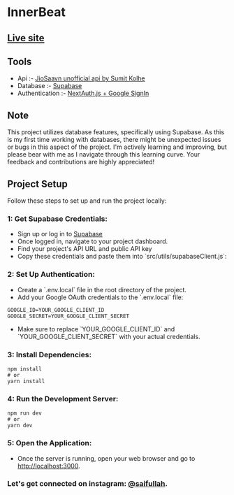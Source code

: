 # InnerBeat

## [Live site](https://innerbeat.vercel.app/)

## Tools

<ul>
  <li>Api :- <a href="https://github.com/sumitkolhe/jiosaavn-api">JioSaavn unofficial api by Sumit Kolhe</a></li>
  <li>Database :- <a href="https://supabase.com">Supabase</a></li>
  <li>Authentication :- <a href="https://next-auth.js.org">NextAuth.js + Google SignIn</a></li>
</ul>

## Note 
This project utilizes database features, specifically using Supabase. As this is my first time working with databases, there might be unexpected issues or bugs in this aspect of the project. I'm actively learning and improving, but please bear with me as I navigate through this learning curve. Your feedback and contributions are highly appreciated!

## Project Setup

Follow these steps to set up and run the project locally:

### 1: Get Supabase Credentials:

<ul>
  <li>Sign up or log in to <a href="https://supabase.io/">Supabase</a></li>
  <li>Once logged in, navigate to your project dashboard.</li>
  <li>Find your project's API URL and public API key</li>
  <li>Copy these credentials and paste them into `src/utils/supabaseClient.js`:</li>
</ul>

### 2: Set Up Authentication:

<ul>
  <li>Create a `.env.local` file in the root directory of the project.</li>
  <li>Add your Google OAuth credentials to the `.env.local` file:</li>
</ul>

  ```
  GOOGLE_ID=YOUR_GOOGLE_CLIENT_ID
  GOOGLE_SECRET=YOUR_GOOGLE_CLIENT_SECRET
  ```

<ul>
  <li>Make sure to replace `YOUR_GOOGLE_CLIENT_ID` and `YOUR_GOOGLE_CLIENT_SECRET` with your actual credentials.</li>
</ul>

### 3: Install Dependencies:

```
npm install
# or
yarn install
```

### 4: Run the Development Server:

```
npm run dev
# or
yarn dev
```

### 5: Open the Application:

<ul>
  <li>Once the server is running, open your web browser and go to <a href="http://localhost:3000">http://localhost:3000</a>.</li>
</ul>

### Let's get connected on instagram: <a href="https://www.linkedin.com/in/saifullah-khan-4aa554231/">@saifullah<a>.
